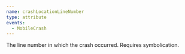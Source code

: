 ```yaml
---
name: crashLocationLineNumber
type: attribute
events:
  - MobileCrash
---
```


The line number in which the crash occurred. Requires symbolication.
